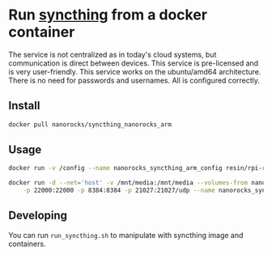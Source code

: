 # Run [syncthing](https://syncthing.net) from a docker container

The service is not centralized as in today's cloud systems, but communication is direct between devices. This service is pre-licensed and is very user-friendly. This service works on the ubuntu/amd64 architecture. There is no need for passwords and usernames. All is configured correctly.

## Install
```sh
docker pull nanorocks/syncthing_nanorocks_arm
```

## Usage

```sh
docker run -v /config --name nanorocks_syncthing_arm_config resin/rpi-raspbian:jessie chown -R 22000 /config
```

```sh
docker run -d --net='host' -v /mnt/media:/mnt/media --volumes-from nanorocks_syncthing_arm_config \
	-p 22000:22000 -p 8384:8384 -p 21027:21027/udp --name nanorocks_syncthing_arm nanorocks/syncthing_nanorocks_arm
```

## Developing
You can run `run_syncthing.sh` to manipulate with syncthing image and containers.



